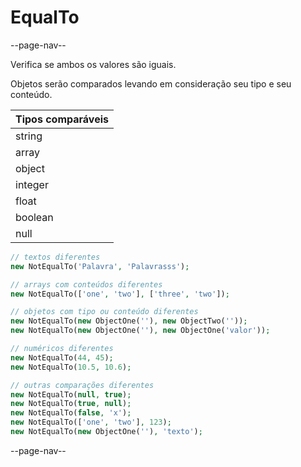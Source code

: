 # EqualTo

--page-nav--

Verifica se ambos os valores são iguais.

Objetos serão comparados levando em consideração seu tipo e seu conteúdo.

| Tipos comparáveis |
|:--                |
| string            |
| array             |
| object            |
| integer           |
| float             |
| boolean           |
| null              |

```php
// textos diferentes
new NotEqualTo('Palavra', 'Palavrasss');

// arrays com conteúdos diferentes
new NotEqualTo(['one', 'two'], ['three', 'two']);

// objetos com tipo ou conteúdo diferentes
new NotEqualTo(new ObjectOne(''), new ObjectTwo(''));
new NotEqualTo(new ObjectOne(''), new ObjectOne('valor'));

// numéricos diferentes
new NotEqualTo(44, 45);
new NotEqualTo(10.5, 10.6);

// outras comparações diferentes
new NotEqualTo(null, true);
new NotEqualTo(true, null);
new NotEqualTo(false, 'x');
new NotEqualTo(['one', 'two'], 123);
new NotEqualTo(new ObjectOne(''), 'texto');
```

--page-nav--

